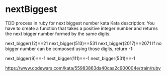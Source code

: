 # nextBiggest
TDD process in ruby for next biggest number kata
Kata description:
You have to create a function that takes a positive integer number and returns the next bigger number formed by the same digits:

next_bigger(12)==21
next_bigger(513)==531
next_bigger(2017)==2071
If no bigger number can be composed using those digits, return -1:

next_bigger(9)==-1
next_bigger(111)==-1
next_bigger(531)==-1

https://www.codewars.com/kata/55983863da40caa2c900004e/train/ruby

